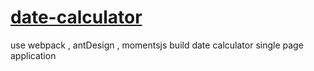 # [date-calculator](https://lincmin.github.io/date-calculator/)

use webpack , antDesign , momentsjs build date calculator single page application
